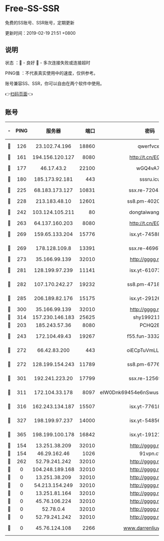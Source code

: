 # Free-SS-SSR

免费的SS账号、SSR账号，定期更新

更新时间：2019-02-19 21:51 +0800

## 说明

状态     ：🙂 - 良好 🙁 - 多次连接失败或连接超时

PING值   ：不代表真实使用中的速度，仅供参考。

账号兼容SS、SSR，你可以自由在两个软件中使用。

👉[扫码页面](https://liesauer.github.io/free-ss-ssr.github.io/)👈

## 账号

|-|PING|服务器|端口|密码|加密方式|区域|
|:----:|:----:|:-----:|-----:|:----:|:----:|:----:|
|🙂|126|23.102.74.196|18860|qwerfvcxz|aes-256-gcm|JP|
|🙂|161|194.156.120.127|8080|http://t.cn/EGJIyrl|rc4-md5|RU|
|🙂|177|46.17.43.2|22100|wGQ4vA7D|aes-256-gcm|RU|
|🙂|180|185.173.92.181|443|sssru.icu|rc4-md5|RU|
|🙂|225|68.183.173.127|10831|ssx.re-72043236|aes-256-cfb|US|
|🙂|228|213.183.48.10|12601|ss8.pm-40202630|rc4-md5|RU|
|🙂|242|103.124.105.211|80|dongtaiwang.com|aes-256-cfb|US|
|🙂|263|64.137.160.203|8080|http://t.cn/EGJIyrl|rc4-md5|CA|
|🙂|269|159.65.133.204|15776|isx.yt-74588926|aes-256-cfb|SG|
|🙂|269|178.128.109.8|13391|ssx.re-46967706|aes-256-cfb|SG|
|🙂|273|35.166.99.139|32010|http://gggg.rocks|chacha20|US|
|🙂|281|128.199.97.239|11141|isx.yt-61073883|aes-256-cfb|SG|
|🙂|282|107.170.242.27|19232|ss8.pm-47184551|aes-256-cfb|US|
|🙂|285|206.189.82.176|15175|isx.yt-29126697|aes-256-cfb|SG|
|🙂|300|35.166.99.139|32010|http://gggg.rocks|chacha20|UN|
|🙂|314|157.230.146.183|25625|shy19921124|rc4-md5|US|
|🙂|203|185.243.57.36|8080|PCHQ2E|rc4-md5|US|
|🙂|243|172.104.49.43|19267|f55.fun-33324216|aes-256-cfb|SG|
|🙂|272|66.42.83.200|443|oiECpTuVmLLxk4Ts|aes-256-cfb|US|
|🙂|272|128.199.154.243|11789|ss8.pm-67760833|aes-256-cfb|SG|
|🙂|301|192.241.223.20|17799|ssx.re-12569451|aes-256-cfb|US|
|🙂|311|172.104.33.178|8097|eIW0Dnk69454e6nSwuspv9DmS201tQ0D|aes-256-cfb|SG|
|🙂|316|162.243.134.187|15507|isx.yt-77618718|aes-256-cfb|US|
|🙂|327|198.199.97.237|14000|isx.yt-54856932|aes-256-cfb|US|
|🙂|365|198.199.100.178|16842|isx.yt-19121084|aes-256-cfb|US|
|🙁|154|13.251.38.209|32010|http://gggg.rocks|chacha20|UN|
|🙁|154|46.29.162.46|1026|91vpn.cf|rc4-md5|RU|
|🙁|262|52.79.241.242|32010|http://gggg.rocks|chacha20|KR|
|🙁|0|104.248.189.168|32010|http://gggg.rocks|chacha20|UN|
|🙁|0|13.251.38.209|32010|http://gggg.rocks|chacha20|SG|
|🙁|0|54.213.154.249|32010|http://gggg.rocks|chacha20|UN|
|🙁|0|13.251.81.164|32010|http://gggg.rocks|chacha20|UN|
|🙁|0|45.76.106.224|32010|http://gggg.rocks|chacha20|UN|
|🙁|0|52.78.0.4|32010|http://gggg.rocks|chacha20|UN|
|🙁|0|52.79.241.242|32010|http://gggg.rocks|chacha20|UN|
|🙁|0|45.76.124.108|2266|www.darrenliuwei.com|aes-256-cfb|AU|
